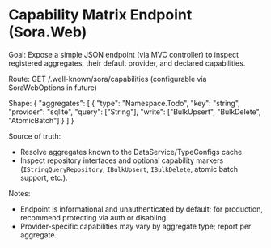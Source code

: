 # Capability Matrix Endpoint (Sora.Web)

Goal: Expose a simple JSON endpoint (via MVC controller) to inspect registered aggregates, their default provider, and declared capabilities.

Route: GET /.well-known/sora/capabilities (configurable via SoraWebOptions in future)

Shape:
{
  "aggregates": [
    {
      "type": "Namespace.Todo",
      "key": "string",
      "provider": "sqlite",
      "query": ["String"],
      "write": ["BulkUpsert", "BulkDelete", "AtomicBatch"]
    }
  ]
}

Source of truth:
- Resolve aggregates known to the DataService/TypeConfigs cache.
- Inspect repository interfaces and optional capability markers (`IStringQueryRepository`, `IBulkUpsert`, `IBulkDelete`, atomic batch support, etc.).

Notes:
- Endpoint is informational and unauthenticated by default; for production, recommend protecting via auth or disabling.
- Provider-specific capabilities may vary by aggregate type; report per aggregate.
